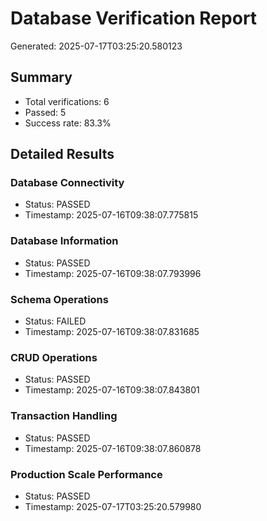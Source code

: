 # Database Verification Report

Generated: 2025-07-17T03:25:20.580123

## Summary
- Total verifications: 6
- Passed: 5
- Success rate: 83.3%

## Detailed Results

### Database Connectivity
- Status: PASSED
- Timestamp: 2025-07-16T09:38:07.775815

### Database Information
- Status: PASSED
- Timestamp: 2025-07-16T09:38:07.793996

### Schema Operations
- Status: FAILED
- Timestamp: 2025-07-16T09:38:07.831685

### CRUD Operations
- Status: PASSED
- Timestamp: 2025-07-16T09:38:07.843801

### Transaction Handling
- Status: PASSED
- Timestamp: 2025-07-16T09:38:07.860878

### Production Scale Performance
- Status: PASSED
- Timestamp: 2025-07-17T03:25:20.579980

